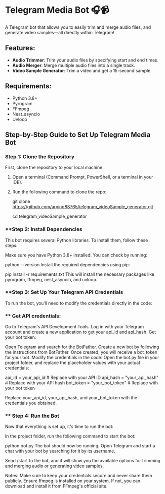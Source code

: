 # Telegram Media Bot 🎧📹

A Telegram bot that allows you to easily trim and merge audio files, and generate video samples—all directly within Telegram!

## Features:
- **Audio Trimmer**: Trim your audio files by specifying start and end times.
- **Audio Merger**: Merge multiple audio files into a single track.
- **Video Sample Generator**: Trim a video and get a 15-second sample.

## Requirements:
- Python 3.8+
- Pyrogram
- FFmpeg
- Nest_asyncio
- Uvloop

## Step-by-Step Guide to Set Up Telegram Media Bot

### **Step 1: Clone the Repository**
First, clone the repository to your local machine:

1. Open a terminal (Command Prompt, PowerShell, or a terminal in your IDE).
2. Run the following command to clone the repo:
   
   git clone https://github.com/arvind88765/telegram_videoSample_generator.git

   cd telegram_videoSample_generator

  ### **Step 2: Install Dependencies
This bot requires several Python libraries. To install them, follow these steps:

Make sure you have Python 3.8+ installed. You can check by running:

python --version
Install the required dependencies using pip:

pip install -r requirements.txt
This will install the necessary packages like pyrogram, ffmpeg, nest_asyncio, and uvloop.

### **Step 3: Set Up Your Telegram API Credentials
To run the bot, you'll need to modify the credentials directly in the code:

### ** Get API credentials:

Go to Telegram's API Development Tools.
Log in with your Telegram account and create a new application to get your api_id and api_hash.
Get your bot token:

Open Telegram and search for the BotFather.
Create a new bot by following the instructions from BotFather.
Once created, you will receive a bot_token for your bot.
Modify the credentials in the code: Open the bot.py file in your project folder, and replace the placeholder values with your actual credentials:

api_id = your_api_id       # Replace with your API ID
api_hash = "your_api_hash" # Replace with your API hash
bot_token = "your_bot_token" # Replace with your bot token

Replace your_api_id, your_api_hash, and your_bot_token with the credentials you obtained.

### ** Step 4: Run the Bot
Now that everything is set up, it's time to run the bot:

In the project folder, run the following command to start the bot:


python bot.py
The bot should now be running. Open Telegram and start a chat with your bot by searching for it by its username.

Send /start to the bot, and it will show you the available options for trimming and merging audio or generating video samples.

Notes:
Make sure to keep your credentials secure and never share them publicly.
Ensure ffmpeg is installed on your system. If not, you can download and install it from FFmpeg's official site.
